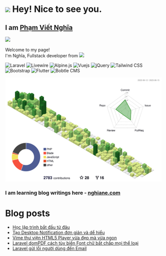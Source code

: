 <h1><img src="https://emojis.slackmojis.com/emojis/images/1531849430/4246/blob-sunglasses.gif?1531849430" width="30"/> Hey! Nice to see you.</h1>

## I am [Phạm Viết Nghĩa](https://nghiane.com/)
![](https://visitor-badge.glitch.me/badge?page_id=vigstudio.vigstudio)

<p>
Welcome to my page! </br> I'm Nghĩa, Fullstack developer from <img src="https://cdn-icons-png.flaticon.com/512/5373/5373330.png" width="13"/>
</p>

![Laravel](https://img.shields.io/static/v1?style=for-the-badge&message=Laravel&color=FF2D20&logo=Laravel&logoColor=FFFFFF&label=)
![Livewire](https://img.shields.io/static/v1?style=for-the-badge&message=Livewire&color=4E56A6&logo=Livewire&logoColor=FFFFFF&label=)
![Alpine.js](https://img.shields.io/static/v1?style=for-the-badge&message=Alpine.js&color=222222&logo=Alpine.js&logoColor=8BC0D0&label=)
![Vuejs](https://img.shields.io/badge/Vue.js-35495E?style=for-the-badge&logo=vuedotjs&logoColor=4FC08D)
![jQuery](https://img.shields.io/static/v1?style=for-the-badge&message=jQuery&color=0769AD&logo=jQuery&logoColor=FFFFFF&label=)
![Tailwind CSS](https://img.shields.io/static/v1?style=for-the-badge&message=Tailwind+CSS&color=222222&logo=Tailwind+CSS&logoColor=06B6D4&label=)
![Bootstrap](https://img.shields.io/static/v1?style=for-the-badge&message=Bootstrap&color=7952B3&logo=Bootstrap&logoColor=FFFFFF&label=)
![Flutter](https://img.shields.io/static/v1?style=for-the-badge&message=Flutter&color=02569B&logo=Flutter&logoColor=FFFFFF&label=)
![Bobtle CMS](https://img.shields.io/static/v1?style=for-the-badge&message=Botble+CMS&color=2980b9&logo=botblecms&logoColor=FFFFFF&label=)

![](./profile-3d-contrib/profile-green-animate.svg)

### I am learning blog writings here - [nghiane.com](https://nghiane.com)

# Blog posts
<!-- BLOG-POST-LIST:START -->
- [Học lập trình bắt đầu từ đâu](https://nghiane.com/hoc-lap-trinh-bat-dau-tu-dau)
- [Tạo Desktop Notification đơn giản và dể hiểu](https://nghiane.com/tao-desktop-notification-don-gian-va-de-hieu)
- [Vime thư viện HTML5 Player vừa đẹp mà vừa ngon](https://nghiane.com/vime-thu-vien-html5-player-vua-dep-ma-vua-ngon)
- [Laravel domPDF cách tùy biến Font chữ bất chấp mọi thể loại](https://nghiane.com/laravel-dompdf-cach-tuy-bien-font-chu-bat-chap-moi-the-loai)
- [Laravel gửi lỗi người dùng đến Email](https://nghiane.com/laravel-gui-loi-nguoi-dung-den-email)
<!-- BLOG-POST-LIST:END -->
